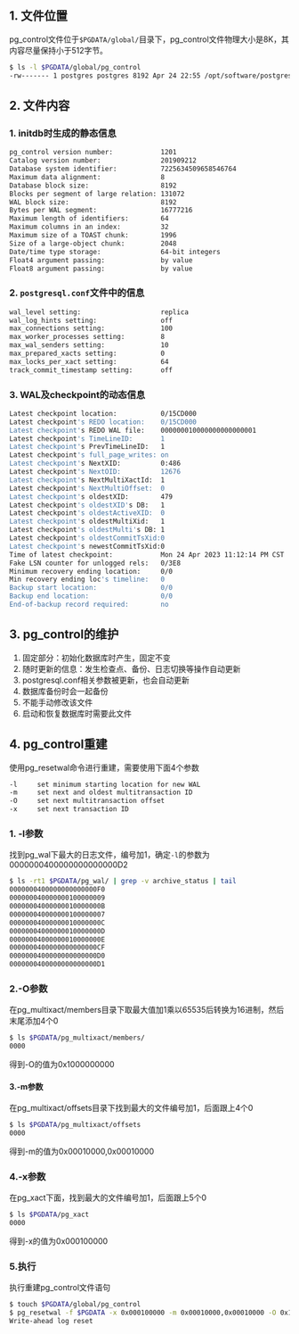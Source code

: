 ## 1. 文件位置

pg_control文件位于`$PGDATA/global/`目录下，pg_control文件物理大小是8K，其内容尽量保持小于512字节。

```bash
$ ls -l $PGDATA/global/pg_control
-rw------- 1 postgres postgres 8192 Apr 24 22:55 /opt/software/postgresql/12.13/data/global/pg_control
```

## 2. 文件内容

### 1. initdb时生成的静态信息

```bash
pg_control version number:            1201
Catalog version number:               201909212
Database system identifier:           7225634509658546764
Maximum data alignment:               8
Database block size:                  8192
Blocks per segment of large relation: 131072
WAL block size:                       8192
Bytes per WAL segment:                16777216
Maximum length of identifiers:        64
Maximum columns in an index:          32
Maximum size of a TOAST chunk:        1996
Size of a large-object chunk:         2048
Date/time type storage:               64-bit integers
Float4 argument passing:              by value
Float8 argument passing:              by value
```

### 2. `postgresql.conf`文件中的信息

```bash
wal_level setting:                    replica
wal_log_hints setting:                off
max_connections setting:              100
max_worker_processes setting:         8
max_wal_senders setting:              10
max_prepared_xacts setting:           0
max_locks_per_xact setting:           64
track_commit_timestamp setting:       off
```

### 3. WAL及checkpoint的动态信息

```bash
Latest checkpoint location:           0/15CD000
Latest checkpoint's REDO location:    0/15CD000
Latest checkpoint's REDO WAL file:    000000010000000000000001
Latest checkpoint's TimeLineID:       1
Latest checkpoint's PrevTimeLineID:   1
Latest checkpoint's full_page_writes: on
Latest checkpoint's NextXID:          0:486
Latest checkpoint's NextOID:          12676
Latest checkpoint's NextMultiXactId:  1
Latest checkpoint's NextMultiOffset:  0
Latest checkpoint's oldestXID:        479
Latest checkpoint's oldestXID's DB:   1
Latest checkpoint's oldestActiveXID:  0
Latest checkpoint's oldestMultiXid:   1
Latest checkpoint's oldestMulti's DB: 1
Latest checkpoint's oldestCommitTsXid:0
Latest checkpoint's newestCommitTsXid:0
Time of latest checkpoint:            Mon 24 Apr 2023 11:12:14 PM CST
Fake LSN counter for unlogged rels:   0/3E8
Minimum recovery ending location:     0/0
Min recovery ending loc's timeline:   0
Backup start location:                0/0
Backup end location:                  0/0
End-of-backup record required:        no
```

## 3. pg_control的维护

1. 固定部分：初始化数据库时产生，固定不变
2. 随时更新的信息：发生检查点、备份、日志切换等操作自动更新
3. postgresql.conf相关参数被更新，也会自动更新
4. 数据库备份时会一起备份
5. 不能手动修改该文件
6. 启动和恢复数据库时需要此文件

## 4. pg_control重建

使用pg_resetwal命令进行重建，需要使用下面4个参数

```bash
-l     set minimum starting location for new WAL
-m     set next and oldest multitransaction ID
-O     set next multitransaction offset
-x     set next transaction ID
```

### 1.  -l参数

找到pg_wal下最大的日志文件，编号加1，确定`-l`的参数为0000000400000000000000D2

```bash
$ ls -rt1 $PGDATA/pg_wal/ | grep -v archive_status | tail
0000000400000000000000F0
000000040000000100000009
00000004000000010000000B
000000040000000100000007
00000004000000010000000C
00000004000000010000000D
00000004000000010000000E
0000000400000000000000CF
0000000400000000000000D0
0000000400000000000000D1
```

### 2.-O参数

在pg_multixact/members目录下取最大值加1乘以65535后转换为16进制，然后末尾添加4个0

```bash
$ ls $PGDATA/pg_multixact/members/
0000
```

得到-O的值为0x1000000000

#### 3.-m参数

在pg_multixact/offsets目录下找到最大的文件编号加1，后面跟上4个0

```bash
$ ls $PGDATA/pg_multixact/offsets
0000
```

得到-m的值为0x00010000,0x00010000

### 4.-x参数

在pg_xact下面，找到最大的文件编号加1，后面跟上5个0

```bash
$ ls $PGDATA/pg_xact
0000
```

得到-x的值为0x000100000

### 5.执行

执行重建pg_control文件语句

```bash
$ touch $PGDATA/global/pg_control
$ pg_resetwal -f $PGDATA -x 0x000100000 -m 0x00010000,0x00010000 -O 0x1000000000 -l 0000000400000000000000D2
Write-ahead log reset
```

